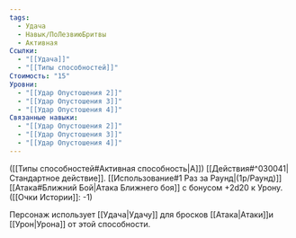 ```yaml
---
tags:
  - Удача
  - Навык/ПоЛезвиюБритвы
  - Активная
Ссылки:
  - "[[Удача]]"
  - "[[Типы способностей]]"
Стоимость: "15"
Уровни:
  - "[[Удар Опустошения 2]]"
  - "[[Удар Опустошения 3]]"
  - "[[Удар Опустошения 4]]"
Связанные навыки:
  - "[[Удар Опустошения 2]]"
  - "[[Удар Опустошения 3]]"
  - "[[Удар Опустошения 4]]"
---
```

([[Типы способностей#Активная способность|А]]) [[Действия#^030041|Стандартное действие]]. [[Использование#1 Раз за Раунд|(1р/Раунд)]] [[Атака#Ближний Бой|Атака Ближнего боя]] с бонусом +2d20 к Урону. 
([[Очки Истории]]: -1)

Персонаж использует [[Удача|Удачу]] для бросков [[Атака|Атаки]]и [[Урон|Урона]] от этой способности.